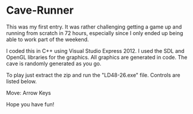 # Cave-Runner
This was my first entry. It was rather challenging getting a game up and running from scratch in 72 hours, especially since I only ended up being able to work part of the weekend.

I coded this in C++ using Visual Studio Express 2012. I used the SDL and OpenGL libraries for the graphics. All graphics are generated in code. The cave is randomly generated as you go.

To play just extract the zip and run the "LD48-26.exe" file. Controls are listed below.

Move: Arrow Keys

Hope you have fun!
